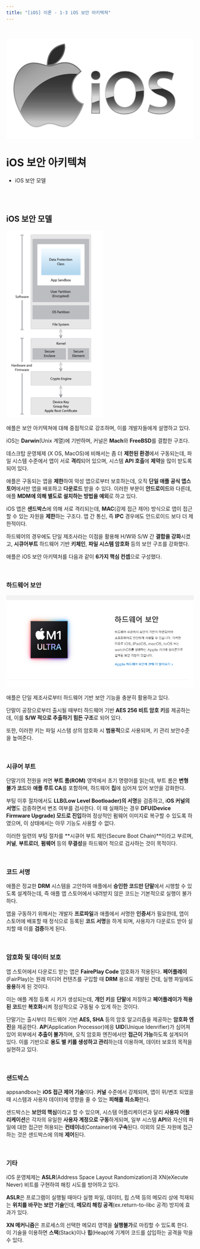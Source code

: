 ```yaml
---
title: "[iOS] 이론 - 1-3 iOS 보안 아키텍쳐"
---
```


<br>

![img](https://raw.githubusercontent.com/EONION-TH3DB/image_repo/main/img2/SNAGHTML268a722e.PNG)

# **iOS 보안 아키텍쳐**

- iOS 보안 모델

<BR><BR>

## **iOS 보안 모델**

![img](https://raw.githubusercontent.com/EONION-TH3DB/image_repo/main/img2/SNAGHTML2b243d03.PNG)

애플은 보안 아키텍쳐에 대해 중점적으로 강조하며, 이를 개발자들에게 설명하고 있다.

iOS는 **Darwin**(Unix 계열)에 기반하며, 커널은 **Mach**와 **FreeBSD**를 결합한 구조다.

데스크탑 운영체제 (X OS, MacOS)에 비해서는 좀 더 **제한된 환경**에서 구동되는데,
파일 시스템 수준에서 앱이 서로 **격리**되어 있으며, 시스템 **API 호출**에 **제약**을 많이 받도록 되어 있다.

애플은 구동되는 앱을 **제한**하여 악성 앱으로부터 보호하는데, 
오직 **단일 애플 공식 앱스토어**에서만 앱을 배포하고 **다운로드** 받을 수 있다.
이러한 부분이 **안드로이드**와 다른데, 애플 **MDM에 의해 별도로 설치하는 방법을 예외**로 하고 있다.

iOS 앱은 **샌드박스**에 의해 서로 격리되는데,
**MAC**(강제 접근 제어) 방식으로 앱이 접근할 수 있는 자원을 **제한**하는 구조다.
앱 간 통신, 즉 **IPC** 경우에도 안드로이드 보다 더 제한적이다.

하드웨어의 경우에도 단일 제조사라는 이점을 활용해 H/W와 S/W 간 **결합을 강화**시켰고,
**시큐어부트** 하드웨어 기반 **키체인**, **파일 시스템 암호화** 등의 보안 구조를 강화했다.

애플은 iOS 보안 아키텍처를 다음과 같이 **6가지 핵심 컨셉**으로 구성했다.

<br>

### 하드웨어 보안

![image-20221218221902343](https://raw.githubusercontent.com/EONION-TH3DB/image_repo/main/img2/image-20221218221902343.png)

애플은 단일 제조사로부터 하드웨어 기반 보안 기능을 충분히 활용하고 있다.

단말이 공장으로부터 출시될 때부터 하드웨어 기반 **AES 256 비트 암호 키**를 제공하는데,
이를 **S/W 적으로 추출하기 힘든 구조**로 되어 있다.

또한, 이러한 키는 파일 시스템 상의 암호화 시 **범용적**으로 사용되며, 키 관리 보안수준을 높여준다.

<br>

### 시큐어 부트

단말기의 전원을 켜면 **부트 롬(ROM)** 영역에서 초기 명령어를 읽는데,
부트 롬은 **변형 불가 코드**와 **애플 루트 CA**를 포함하며,
하드웨어 **칩**에 심어져 있어 보안을 강화한다.

부팅 이후 절차에서도 **LLB(Low Level Bootloader)의 서명**을 검증하고,
i**OS 커널의 서명**도 검증하면서 변조 여부를 검사한다.
이 때 실패하는 경우 **DFU(Device Firmware Upgrade) 모드로 진입**하여 정상적인 펌웨어 이미지로 복구할 수 있도록 하였으며, 이 상태에서는 아무 기능도 사용할 수 없다.

이러한 일련의 부팅 절차를 **시큐어 부트 체인(Secure Boot Chain)**이라고 부르며, **커널**, **부트로더**, **펌웨어** 등의 **무결성**을 하드웨어 적으로 검사하는 것이 목적이다.

<br>

### 코드 서명

애플은 정교한 **DRM** 시스템을 고안하여 애플에서 **승인한 코드만 단말**에서 시행할 수 있도록 설계하는데,
즉 애플 앱 스토어에서 내려받지 않은 코드는 기본적으로 실행이 불가하다.

앱을 구동하기 위해서는 개발자 **프로파일**과 애플에서 서명한 **인증서**가 필요한데,
앱이 스토어에 배포할 때 정식으로 등록된 **코드 서명**을 하게 되며,
사용자가 다운로드 받아 설치할 때 이를 **검증**하게 된다.

<br>

### 암호화 및 데이터 보호

앱 스토어에서 다운로드 받는 앱은 **FairePlay Code** 암호화가 적용된다.
**페어플레이**(FairPlay)는 원래 미디어 컨텐츠를 구입할 때 **DRM** 용으로 개발된 건데,
실행 파일에도 **응용**하게 된 것이다.

이는 애플 계정 등록 시 키가 생성되는데, **개인 키**를 **단말**에 저장하고
 **페어플레이가 적용된 코드**만 **복호화**시켜 정상적으로 구동될 수 있게 하는 것이다.

단말기는 출시부터 하드웨어 기반 **AES, SHA** 등의 암호 알고리즘을 제공하는 **암호화 엔진**을 제공한다.
**AP**(Application Processor)에응 **UID**(Unique Idenrifier)가 심어져 있어 외부에서 **추출이 불가**하며,
오직 암호화 엔진에서만 **접근이 가능**하도록 설계되어 있다.
이를 기반으로 **용도 별 키를 생성하고 관리**하는데 이용하며,
데이터 보호의 목적을 실현하고 있다.

<br>

### 샌드박스

appsandbox는 **iOS 접근 제어 기술**이다.
**커널** 수준에서 강제되며, 앱이 위/변조 되었을 때 시스템과 사용자 데이터에 영향을 줄 수 있는 **피해를 최소화**한다.

샌드박스는 **보안의 핵심**이라고 할 수 있으며,
시스템 어플리케이션과 달리 **사용자 어플리케이션**은 각자의 유일한 **사용자 계정으로 구동**하게되며,
일부 시스템 **API**와 자신의 파일에 대한 접근만 허용되는 **컨테이너**(Container)에 **구속**된다.
이외의 모든 자원에 접근하는 것은 샌드박스에 의해 **제어**된다.

<br>

### 기타

iOS 운영체제는 **ASLR**(Address Space Layout Randomization)과 XN(eXecute Never) 비트를 구현하여 해킹 시도를 방어하고 있다.

**ASLR**은 프로그램이 실행될 때마다 실행 파일, 데이터, 힙 스택 등의 메모리 상에 적재되는 **위치를 바꾸는 보안 기술**인데,
**메모리 해킹 공격**(ex.return-to-libc 공격) 방지에 효과가 있다.

**XN 메커니즘**은 프로세스의 선택한 메모리 영역을 **실행불가**로 마킹할 수 있도록 한다.
이 기술을 이용하면 **스택**(Stack)이나 **힙**(Heap)에 기계어 코드를 삽입하는 공격을 막을 수 있다.
